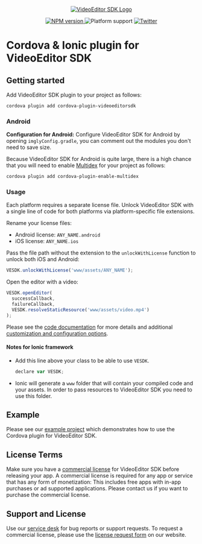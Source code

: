 <p align="center">
  <a href="https://img.ly/video-sdk?utm_campaign=Projects&utm_source=Github&utm_medium=VESDK&utm_content=Cordova"><img src="https://img.ly/static/logos/VE.SDK_Logo.svg" alt="VideoEditor SDK Logo"/></a>
</p>
<p align="center">
  <a href="https://npmjs.org/package/cordova-plugin-videoeditorsdk">
    <img src="https://img.shields.io/npm/v/cordova-plugin-videoeditorsdk.svg" alt="NPM version">
  </a>
  <img src="https://img.shields.io/badge/platforms-android%20|%20ios-lightgrey.svg" alt="Platform support">
  <a href="http://twitter.com/VideoEditorSDK">
    <img src="https://img.shields.io/badge/twitter-@VideoEditorSDK-blue.svg?style=flat" alt="Twitter">
  </a>
</p>

# Cordova & Ionic plugin for VideoEditor SDK
## Getting started

Add VideoEditor SDK plugin to your project as follows:

```sh
cordova plugin add cordova-plugin-videoeditorsdk
```

### Android
**Configuration for Android:**
Configure VideoEditor SDK for Android by opening `imglyConfig.gradle`, you can comment out the modules you don't need to save size.

Because VideoEditor SDK for Android is quite large, there is a high chance that you will need to enable [Multidex](https://developer.android.com/studio/build/multidex) for your project as follows:

```sh
cordova plugin add cordova-plugin-enable-multidex
```

### Usage

Each platform requires a separate license file. Unlock VideoEditor SDK with a single line of code for both platforms via platform-specific file extensions.

Rename your license files:
- Android license: `ANY_NAME.android`
- iOS license: `ANY_NAME.ios`

Pass the file path without the extension to the `unlockWithLicense` function to unlock both iOS and Android:
```js
VESDK.unlockWithLicense('www/assets/ANY_NAME');
```

Open the editor with a video:
```js
VESDK.openEditor(
  successCallback,
  failureCallback,
  VESDK.resolveStaticResource('www/assets/video.mp4')
);
```

Please see the [code documentation](./types/index.d.ts) for more details and additional [customization and configuration options](./types/configuration.ts).

#### Notes for Ionic framework

- Add this line above your class to be able to use `VESDK`.
  ```js
  declare var VESDK;
  ```
- Ionic will generate a `www` folder that will contain your compiled code and your assets. In order to pass resources to VideoEditor SDK you need to use this folder.

## Example

Please see our [example project](https://github.com/imgly/vesdk-cordova-demo) which demonstrates how to use the Cordova plugin for VideoEditor SDK.

## License Terms

Make sure you have a [commercial license](https://img.ly/pricing?product=vesdk&?utm_campaign=Projects&utm_source=Github&utm_medium=VESDK&utm_content=Cordova) for VideoEditor SDK before releasing your app.
A commercial license is required for any app or service that has any form of monetization: This includes free apps with in-app purchases or ad supported applications. Please contact us if you want to purchase the commercial license.

## Support and License

Use our [service desk](https://support.img.ly) for bug reports or support requests. To request a commercial license, please use the [license request form](https://img.ly/pricing?product=vesdk&?utm_campaign=Projects&utm_source=Github&utm_medium=VESDK&utm_content=Cordova) on our website.
